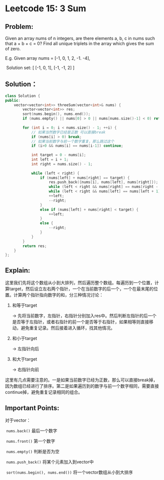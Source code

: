# Leetcode 15: 3 Sum

## Problem:

Given an array nums of n integers, are there elements a, b, c in nums such that a + b + c = 0? Find all unique triplets in the array which gives the sum of zero. 

E.g. Given array nums = [-1, 0, 1, 2, -1. -4],

​	   Solution set: [ [-1, 0, 1],  [-1, -1, 2] ]

## Solution：

```c++
class Solution {
public:
    vector<vector<int>> threeSum(vector<int>& nums) {
        vector<vector<int>> res;
        sort(nums.begin(), nums.end());
        if (nums.empty() || nums[0] > 0 || nums[nums.size()-1] < 0) return {};
        
        for (int i = 0; i < nums.size() - 1; ++i) {
            // 如果当然数字已经是正数 可以直接break
            if (nums[i] > 0) break;
            // 如果当前数字与前一个数字重复，那么跳过这个
            if (i>0 && nums[i] == nums[i-1]) continue;
            
            int target = 0 - nums[i];
            int left = i + 1;
            int right = nums.size() - 1;
            
            while (left < right) {
                if (nums[left] + nums[right] == target) {
                    res.push_back({nums[i], nums[left], nums[right]});
                    while (left < right && nums[right] == nums[right - 1]) --right;
                    while (left < right && nums[left] == nums[left + 1]) ++left;
                    ++left;
                    --right;
                }
                else if (nums[left] + nums[right] < target) {
                    ++left;
                }
                else {
                    --right;
                }
            }
        }
        return res;
    }
};
```

## Explain:

这里我们先将这个数组从小到大排列，然后遍历整个数组。每遍历到一个位置，计算target，然后设立左右两个指针，一个在当前数字的后一个，一个在最末尾的位置。计算两个指针指向数字的和，分三种情况讨论：

1. 和等于target

   -> 先将当前数字，左指针，右指针分别加入res中。然后判断左指针的后一个是否等于左指针，或者右指针的前一个是否等于右指针，如果相等则直接移动，避免重复记录。然后接着进入循环，找其他情况。

2. 和小于target

   -> 左指针向后

3. 和大于target

   -> 右指针向前

这里有几点需要注意的。一是如果当前数字已经为正数，那么可以直接break掉，因为数组已经进行了排序。第二是如果遍历到的数字与前一个数字相同，需要直接continue掉，避免重复记录相同的组合。

## Important Points:

对于vector：

​	`nums.back()` 最后一个数字

​	`nums.front()` 第一个数字

​	`nums.empty()` 判断是否为空

​	`nums.push_back()` 将某个元素加入到vector中

​	`sort(nums.begin(), nums.end())` 将一个vector数组从小到大排序